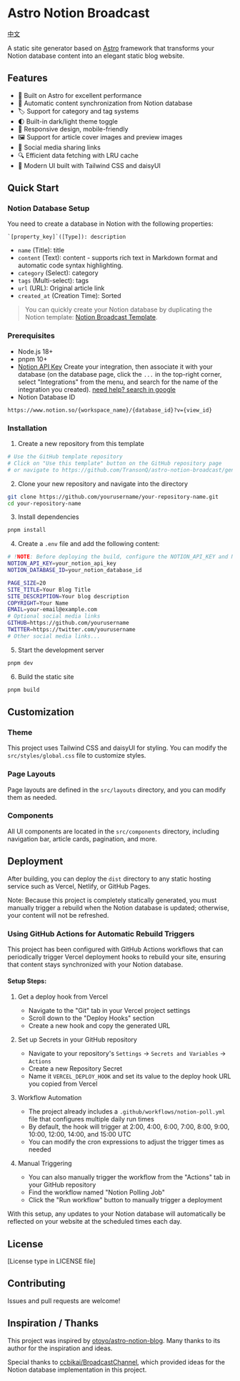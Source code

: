 # Astro Notion Broadcast

[中文](/README.zh-CN.md)

A static site generator based on [Astro](https://astro.build/) framework that transforms your Notion database content into an elegant static blog website.

## Features

- 🚀 Built on Astro for excellent performance
- 📝 Automatic content synchronization from Notion database
- 🏷️ Support for category and tag systems
- 🌓 Built-in dark/light theme toggle
- 📱 Responsive design, mobile-friendly
- 🖼️ Support for article cover images and preview images
- 🔗 Social media sharing links
- 🔍 Efficient data fetching with LRU cache
- 🎨 Modern UI built with Tailwind CSS and daisyUI

## Quick Start

### Notion Database Setup

You need to create a database in Notion with the following properties:

```
`[property_key]`([Type]): description
```

- `name` (Title): title
- `content` (Text): content - supports rich text in Markdown format and automatic code syntax highlighting.
- `category` (Select): category
- `tags` (Multi-select): tags
- `url` (URL): Original article link
- `created_at` (Creation Time): Sorted

> You can quickly create your Notion database by duplicating the Notion template: [Notion Broadcast Template](https://shard-pint-734.notion.site/1eb4be1c91708053803feeafaebd3c14?v=1eb4be1c9170802ea1e7000ce0f6f42f&pvs=4).

### Prerequisites

- Node.js 18+
- pnpm 10+
- [Notion API Key](https://www.notion.so/profile/integrations)
  Create your integration, then associate it with your database (on the database page, click the `...` in the top-right corner, select "Integrations" from the menu, and search for the name of the integration you created). [need help? search in google](https://www.google.com/search?q=how%20to%20create%20notion%20integration%20api%20key)
- Notion Database ID

```
https://www.notion.so/{workspace_name}/{database_id}?v={view_id}
```

### Installation

1. Create a new repository from this template

```bash
# Use the GitHub template repository
# Click on "Use this template" button on the GitHub repository page
# or navigate to https://github.com/TransonQ/astro-notion-broadcast/generate
```

2. Clone your new repository and navigate into the directory

```bash
git clone https://github.com/yourusername/your-repository-name.git
cd your-repository-name
```

3. Install dependencies

```bash
pnpm install
```

4. Create a `.env` file and add the following content:

```bash
# !NOTE: Before deploying the build, configure the NOTION_API_KEY and NOTION_DATABASE_ID
NOTION_API_KEY=your_notion_api_key
NOTION_DATABASE_ID=your_notion_database_id

PAGE_SIZE=20
SITE_TITLE=Your Blog Title
SITE_DESCRIPTION=Your blog description
COPYRIGHT=Your Name
EMAIL=your-email@example.com
# Optional social media links
GITHUB=https://github.com/yourusername
TWITTER=https://twitter.com/yourusername
# Other social media links...
```

5. Start the development server

```bash
pnpm dev
```

6. Build the static site

```bash
pnpm build
```

## Customization

### Theme

This project uses Tailwind CSS and daisyUI for styling. You can modify the `src/styles/global.css` file to customize styles.

### Page Layouts

Page layouts are defined in the `src/layouts` directory, and you can modify them as needed.

### Components

All UI components are located in the `src/components` directory, including navigation bar, article cards, pagination, and more.

## Deployment

After building, you can deploy the `dist` directory to any static hosting service such as Vercel, Netlify, or GitHub Pages.

Note: Because this project is completely statically generated, you must manually trigger a rebuild when the Notion database is updated; otherwise, your content will not be refreshed.

### Using GitHub Actions for Automatic Rebuild Triggers

This project has been configured with GitHub Actions workflows that can periodically trigger Vercel deployment hooks to rebuild your site, ensuring that content stays synchronized with your Notion database.

#### Setup Steps:

1. Get a deploy hook from Vercel
   - Navigate to the "Git" tab in your Vercel project settings
   - Scroll down to the "Deploy Hooks" section
   - Create a new hook and copy the generated URL

2. Set up Secrets in your GitHub repository
   - Navigate to your repository's `Settings` → `Secrets and Variables` → `Actions`
   - Create a new Repository Secret
   - Name it `VERCEL_DEPLOY_HOOK` and set its value to the deploy hook URL you copied from Vercel

3. Workflow Automation
   - The project already includes a `.github/workflows/notion-poll.yml` file that configures multiple daily run times
   - By default, the hook will trigger at 2:00, 4:00, 6:00, 7:00, 8:00, 9:00, 10:00, 12:00, 14:00, and 15:00 UTC
   - You can modify the cron expressions to adjust the trigger times as needed

4. Manual Triggering
   - You can also manually trigger the workflow from the "Actions" tab in your GitHub repository
   - Find the workflow named "Notion Polling Job"
   - Click the "Run workflow" button to manually trigger a deployment

With this setup, any updates to your Notion database will automatically be reflected on your website at the scheduled times each day.

## License

[License type in LICENSE file]

## Contributing

Issues and pull requests are welcome!

## Inspiration / Thanks

This project was inspired by [otoyo/astro-notion-blog](https://github.com/otoyo/astro-notion-blog). Many thanks to its author for the inspiration and ideas.

Special thanks to [ccbikai/BroadcastChannel](https://github.com/ccbikai/BroadcastChannel), which provided ideas for the Notion database implementation in this project.
